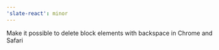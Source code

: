 ```yaml
---
'slate-react': minor
---
```


Make it possible to delete block elements with backspace in Chrome and Safari
